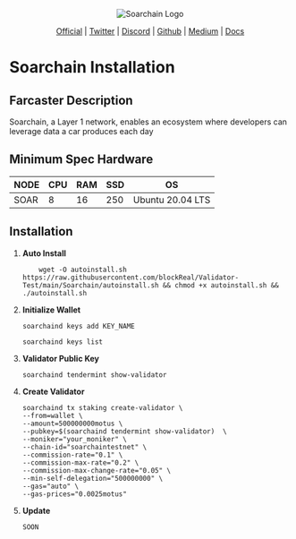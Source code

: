 <p align="center">
  <img src="https://pbs.twimg.com/profile_images/1681943775612993536/g2zgtZ53_400x400.jpg" alt="Soarchain Logo">
</p>

<p align="center">
  <a href="https://www.soarchain.com/=">Official</a> |
  <a href="https://twitter.com/soar_chain">Twitter</a> |
  <a href="https://twitter.com/soar_chain">Discord</a> |
  <a href="https://github.com/soar-robotics">Github</a> |
  <a href="https://www.blog.soarchain.com">Medium</a> | 
  <a href="https://docs.soarchain.com/category/validator">Docs</a>
</p>


<p align="center">
  <h1>Soarchain Installation</h1>
</p>

## Farcaster Description
Soarchain, a Layer 1 network, enables an ecosystem where developers can leverage data a car produces each day

## Minimum Spec Hardware
NODE  | CPU     | RAM      | SSD     | OS     |
| ------------- | ------------- | ------------- | -------- | -------- |
| SOAR | 8          | 16         | 250  | Ubuntu 20.04 LTS  |

## Installation

1. **Auto Install**
	```
        wget -O autoinstall.sh  https://raw.githubusercontent.com/blockReal/Validator-Test/main/Soarchain/autoinstall.sh && chmod +x autoinstall.sh && ./autoinstall.sh
	```
2. **Initialize Wallet**
	```
	soarchaind keys add KEY_NAME
	```
	```
	soarchaind keys list
	```
3. **Validator Public Key**
	```
    soarchaind tendermint show-validator
	```
4. **Create Validator**
	```
	soarchaind tx staking create-validator \
	--from=wallet \
	--amount=500000000motus \
	--pubkey=$(soarchaind tendermint show-validator)  \
	--moniker="your_moniker" \
	--chain-id="soarchaintestnet" \
	--commission-rate="0.1" \
	--commission-max-rate="0.2" \
	--commission-max-change-rate="0.05" \
	--min-self-delegation="500000000" \
	--gas="auto" \
	--gas-prices="0.0025motus"
	```
5. **Update**
	```
	SOON
	```
